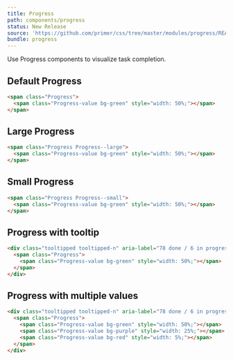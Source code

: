 ```yaml
---
title: Progress
path: components/progress
status: New Release
source: 'https://github.com/primer/css/tree/master/modules/progress/README.md'
bundle: progress
---
```



Use Progress components to visualize task completion.

## Default Progress

```html
<span class="Progress">
  <span class="Progress-value bg-green" style="width: 50%;"></span>
</span>
```

## Large Progress

```html
<span class="Progress Progress--large">
  <span class="Progress-value bg-green" style="width: 50%;"></span>
</span>
```

## Small Progress

```html
<span class="Progress Progress--small">
  <span class="Progress-value bg-green" style="width: 50%;"></span>
</span>
```

## Progress with tooltip

```html
<div class="tooltipped tooltipped-n" aria-label="78 done / 6 in progress / 2 to do">
  <span class="Progress">
    <span class="Progress-value bg-green" style="width: 50%;"></span>
  </span>
</div>
```

## Progress with multiple values

```html
<div class="tooltipped tooltipped-n" aria-label="78 done / 6 in progress / 2 to do">
  <span class="Progress">
    <span class="Progress-value bg-green" style="width: 50%;"></span>
    <span class="Progress-value bg-purple" style="width: 25%;"></span>
    <span class="Progress-value bg-red" style="width: 5%;"></span>
  </span>
</div>
```

